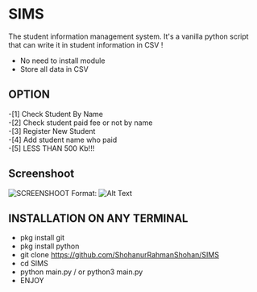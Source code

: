 # SIMS
The student information management system. It's a vanilla python script that can write it in student information in CSV !
- No need to install module <br>
- Store all data in CSV <br>
##  OPTION
-[1] Check Student By Name <br>
-[2] Check student paid fee or not by name  <br>
-[3] Register New Student <br>
-[4] Add student name who paid <br>
-[5] LESS THAN 500 Kb!!!

## Screenshoot 
![SCREENSHOOT](ss.png)
Format: ![Alt Text](url)

## INSTALLATION ON ANY TERMINAL 
- pkg install git <br>
- pkg install python 
- git clone https://github.com/ShohanurRahmanShohan/SIMS <br>
- cd SIMS <br> 
- python main.py / or python3 main.py<br>
- ENJOY
